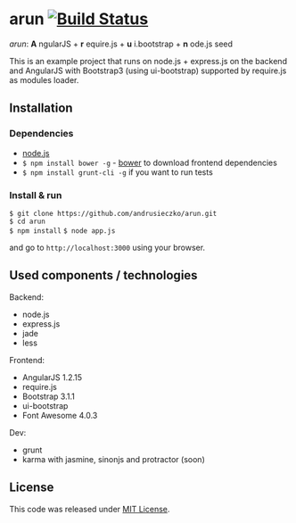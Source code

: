 arun [![Build Status](https://travis-ci.org/andrusieczko/arun.svg)](https://travis-ci.org/andrusieczko/arun)
====

*arun*: __A__ ngularJS + __r__ equire.js + __u__ i.bootstrap + __n__ ode.js seed

This is an example project that runs on node.js + express.js on the backend and AngularJS with Bootstrap3 (using ui-bootstrap) supported by require.js as modules loader.

## Installation

### Dependencies

* [node.js](http://nodejs.org/download/)
* `$ npm install bower -g` - [bower](http://bower.io/) to download frontend dependencies
* `$ npm install grunt-cli -g` if you want to run tests

### Install & run

`$ git clone https://github.com/andrusieczko/arun.git`  
`$ cd arun`  
`$ npm install`
`$ node app.js`  

and go to `http://localhost:3000` using your browser.

## Used components / technologies

Backend:

* node.js
* express.js
* jade
* less

Frontend:

* AngularJS 1.2.15
* require.js
* Bootstrap 3.1.1
* ui-bootstrap
* Font Awesome 4.0.3

Dev:

* grunt
* karma with jasmine, sinonjs and protractor (soon)

## License

This code was released under [MIT License](https://github.com/twbs/bootstrap/blob/master/LICENSE).